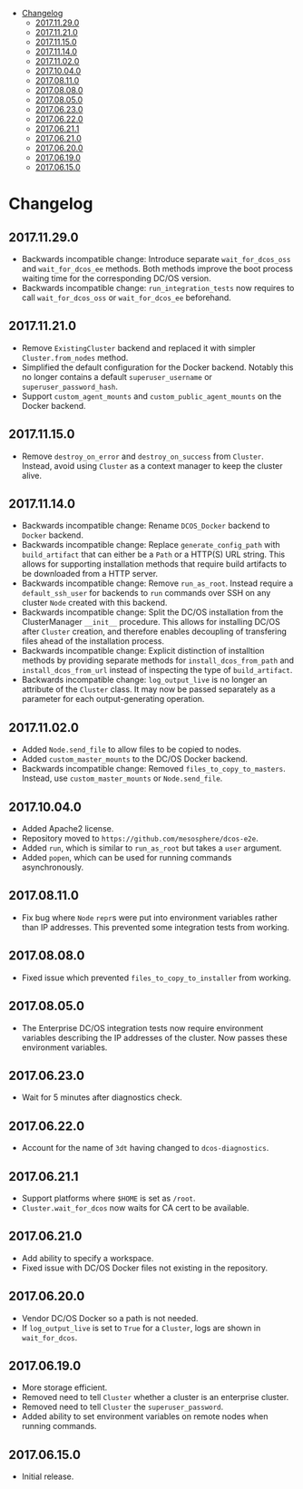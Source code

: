 <!--lint disable list-item-indent-->
<!--lint disable list-item-bullet-indent-->
<!-- START doctoc generated TOC please keep comment here to allow auto update -->
<!-- DON'T EDIT THIS SECTION, INSTEAD RE-RUN doctoc TO UPDATE -->


- [Changelog](#changelog)
  - [2017.11.29.0](#201711290)
  - [2017.11.21.0](#201711210)
  - [2017.11.15.0](#201711150)
  - [2017.11.14.0](#201711140)
  - [2017.11.02.0](#201711020)
  - [2017.10.04.0](#201710040)
  - [2017.08.11.0](#201708110)
  - [2017.08.08.0](#201708080)
  - [2017.08.05.0](#201708050)
  - [2017.06.23.0](#201706230)
  - [2017.06.22.0](#201706220)
  - [2017.06.21.1](#201706211)
  - [2017.06.21.0](#201706210)
  - [2017.06.20.0](#201706200)
  - [2017.06.19.0](#201706190)
  - [2017.06.15.0](#201706150)

<!-- END doctoc generated TOC please keep comment here to allow auto update -->
<!--lint enable list-item-indent-->
<!--lint enable list-item-bullet-indent-->

# Changelog

## 2017.11.29.0

* Backwards incompatible change: Introduce separate `wait_for_dcos_oss` and `wait_for_dcos_ee` methods.
Both methods improve the boot process waiting time for the corresponding DC/OS version.
* Backwards incompatible change: `run_integration_tests` now requires to call `wait_for_dcos_oss` or `wait_for_dcos_ee` beforehand.

## 2017.11.21.0

* Remove `ExistingCluster` backend and replaced it with simpler `Cluster.from_nodes` method.
* Simplified the default configuration for the Docker backend.
  Notably this no longer contains a default `superuser_username` or `superuser_password_hash`.
* Support `custom_agent_mounts` and `custom_public_agent_mounts` on the Docker backend.

## 2017.11.15.0

* Remove `destroy_on_error` and `destroy_on_success` from `Cluster`.
  Instead, avoid using `Cluster` as a context manager to keep the cluster alive.

## 2017.11.14.0

* Backwards incompatible change: Rename `DCOS_Docker` backend to `Docker` backend.
* Backwards incompatible change: Replace `generate_config_path` with `build_artifact`
that can either be a `Path` or a HTTP(S) URL string. This allows for supporting installation
methods that require build artifacts to be downloaded from a HTTP server.
* Backwards incompatible change: Remove `run_as_root`. Instead require a `default_ssh_user`
for backends to `run` commands over SSH on any cluster `Node` created with this backend.
* Backwards incompatible change: Split the DC/OS installation from the ClusterManager
`__init__` procedure. This allows for installing DC/OS after `Cluster` creation,
and therefore enables decoupling of transfering files ahead of the installation process.
* Backwards incompatible change: Explicit distinction of installtion methods by providing
separate methods for `install_dcos_from_path` and `install_dcos_from_url` instead
of inspecting the type of `build_artifact`.
* Backwards incompatible change: `log_output_live` is no longer an attribute of the `Cluster`
class. It may now be passed separately as a parameter for each output-generating operation.

## 2017.11.02.0

* Added `Node.send_file` to allow files to be copied to nodes.
* Added `custom_master_mounts` to the DC/OS Docker backend.
* Backwards incompatible change: Removed `files_to_copy_to_masters`.
  Instead, use `custom_master_mounts` or `Node.send_file`.

## 2017.10.04.0

* Added Apache2 license.
* Repository moved to `https://github.com/mesosphere/dcos-e2e`.
* Added `run`, which is similar to `run_as_root` but takes a `user` argument.
* Added `popen`, which can be used for running commands asynchronously.

## 2017.08.11.0

* Fix bug where `Node` `repr`s were put into environment variables rather than IP addresses. This prevented some integration tests from working.

## 2017.08.08.0

* Fixed issue which prevented `files_to_copy_to_installer` from working.

## 2017.08.05.0

* The Enterprise DC/OS integration tests now require environment variables describing the IP addresses of the cluster. Now passes these environment variables.

## 2017.06.23.0

* Wait for 5 minutes after diagnostics check.

## 2017.06.22.0

* Account for the name of `3dt` having changed to `dcos-diagnostics`.

## 2017.06.21.1

* Support platforms where `$HOME` is set as `/root`.
* `Cluster.wait_for_dcos` now waits for CA cert to be available.

## 2017.06.21.0

* Add ability to specify a workspace.
* Fixed issue with DC/OS Docker files not existing in the repository.

## 2017.06.20.0

* Vendor DC/OS Docker so a path is not needed.
* If `log_output_live` is set to `True` for a `Cluster`, logs are shown in `wait_for_dcos`.

## 2017.06.19.0

* More storage efficient.
* Removed need to tell `Cluster` whether a cluster is an enterprise cluster.
* Removed need to tell `Cluster` the `superuser_password`.
* Added ability to set environment variables on remote nodes when running commands.

## 2017.06.15.0

* Initial release.

